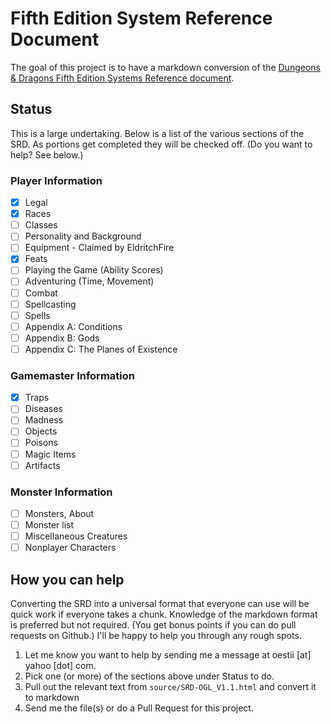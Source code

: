 # Fifth Edition System Reference Document

The goal of this project is to have a markdown conversion of the [Dungeons & Dragons Fifth Edition Systems Reference document](http://dnd.wizards.com/articles/features/systems-reference-document-srd).

## Status
This is a large undertaking. Below is a list of the various sections of the SRD. As portions get completed they will be checked off. (Do you want to help? See below.)

### Player Information
- [x] Legal
- [x] Races
- [ ] Classes
- [ ] Personality and Background
- [ ] Equipment - Claimed by EldritchFire
- [x] Feats
- [ ] Playing the Game (Ability Scores)
- [ ] Adventuring (Time, Movement)
- [ ] Combat
- [ ] Spellcasting
- [ ] Spells
- [ ] Appendix A: Conditions
- [ ] Appendix B: Gods
- [ ] Appendix C: The Planes of Existence

### Gamemaster Information
- [x] Traps
- [ ] Diseases
- [ ] Madness
- [ ] Objects 
- [ ] Poisons
- [ ] Magic Items
- [ ] Artifacts

### Monster Information
- [ ] Monsters, About
- [ ] Monster list
- [ ] Miscellaneous Creatures
- [ ] Nonplayer Characters

## How you can help

Converting the SRD into a universal format that everyone can use will be quick work if everyone takes a chunk. Knowledge of the markdown format is preferred but not required. (You get bonus points if you can do pull requests on Github.) I'll be happy to help you through any rough spots.

1. Let me know you want to help by sending me a message at oestii [at] yahoo [dot] com.
2. Pick one (or more) of the sections above under Status to do.
3. Pull out the relevant text from `source/SRD-OGL_V1.1.html` and convert it to markdown
4. Send me the file(s) or do a Pull Request for this project.
